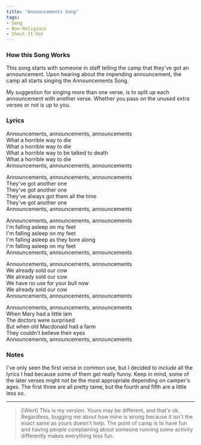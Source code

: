 ```yaml
---
title: "Announcements Song"
tags:
- Song
- Non-Religious
- Shout-It-Out
---
```


### How this Song Works

This song starts with someone in staff telling the camp that they've got an announcement. Upon hearing about the impending announcement, the camp all starts singing the Announcements Song.

My suggestion for singing more than one verse, is to split up each announcement with another verse. Whether you pass on the unused extra verses or not is up to you.

### Lyrics

Announcements, announcements, announcements  
What a horrible way to die  
What a horrible way to die  
What a horrible way to be talked to death  
What a horrible way to die  
Announcements, announcements, announcements  

Announcements, announcements, announcements  
They've got another one  
They've got another one  
They've always got them all the time  
They've got another one  
Announcements, announcements, announcements  

Announcements, announcements, announcements  
I'm falling asleep on my feet  
I'm falling asleep on my feet  
I'm falling asleep as they bore along  
I'm falling asleep on my feet  
Announcements, announcements, announcements  

Announcements, announcements, announcements  
We already sold our cow  
We already sold our cow  
We have no use for your bull now  
We already sold our cow  
Announcements, announcements, announcements  

Announcements, announcements, announcements  
When Mary had a little lam  
The doctors were surprised  
But when old Macdonald had a farm  
They couldn't believe their eyes  
Announcements, announcements, announcements  

### Notes

I've only seen the first verse in common use, but I decided to include all the lyrics I had because some of them get really funny. Keep in mind, some of the later verses might not be the most appropriate depending on camper's ages. The first three are all pretty tame, but the fourth and fifth are a little less so.

---

>[!Alert]
> This is my version. Yours may be different, and that's ok. Regardless, bugging me about how mine is wrong because it isn't the exact same as yours doesn't help. The point of camp is to have fun and having people complaining about someone running some activity differently makes everything less fun.

